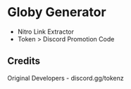 # Globy Generator
- Nitro Link Extractor
- Token > Discord Promotion Code

## Credits
Original Developers - discord.gg/tokenz
